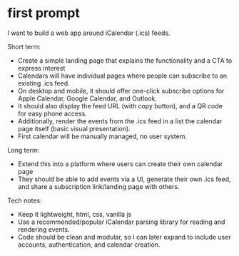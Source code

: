 # first prompt

I want to build a web app around iCalendar (.ics) feeds.

Short term:
- Create a simple landing page that explains the functionality and a CTA to express interest
- Calendars will have individual pages where people can subscribe to an existing .ics feed.
- On desktop and mobile, it should offer one-click subscribe options for Apple Calendar, Google Calendar, and Outlook.
- It should also display the feed URL (with copy button), and a QR code for easy phone access.
- Additionally, render the events from the .ics feed in a list the calendar page itself (basic visual presentation).
- First calendar will be manually managed, no user system.

Long term:
- Extend this into a platform where users can create their own calendar page
- They should be able to add events via a UI, generate their own .ics feed, and share a subscription link/landing page with others.

Tech notes:
- Keep it lightweight, html, css, vanilla js
- Use a recommended/popular iCalendar parsing library for reading and rendering events.
- Code should be clean and modular, so I can later expand to include user accounts, authentication, and calendar creation.